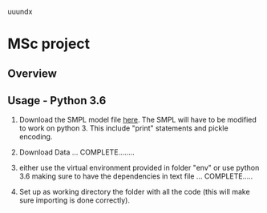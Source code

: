 uuundx
# MSc project



## Overview




## Usage - Python 3.6

1. Download the SMPL model file [here](http://smpl.is.tue.mpg.de/downloads).
The SMPL will have to be modified to work on python 3.
This include "print" statements and pickle encoding.

2. Download Data ... COMPLETE........

3. either use the virtual environment provided in folder "env" or use python 3.6 making sure to have the dependencies in text file ... COMPLETE.....

4. Set up as working directory the folder with all the code (this will make sure importing is done correctly).
